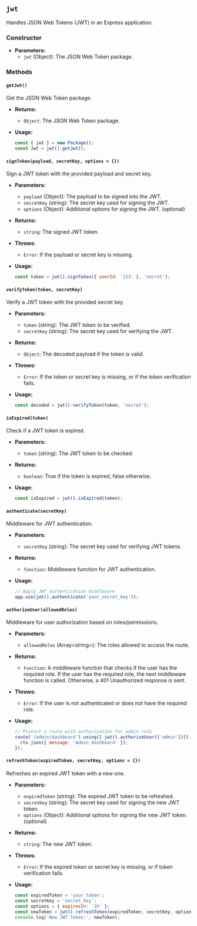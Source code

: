 ## `jwt`

Handles JSON Web Tokens (JWT) in an Express application.

### Constructor

- **Parameters:**
  - `jwt` (Object): The JSON Web Token package.

### Methods

#### `getJwt()`

Get the JSON Web Token package.

- **Returns:**
  - `Object`: The JSON Web Token package.

- **Usage:**
  ```javascript
  const { jwt } = new Package();
  const Jwt = jwt().getJwt();
  ```

#### `signToken(payload, secretKey, options = {})`

Sign a JWT token with the provided payload and secret key.

- **Parameters:**
  - `payload` (Object): The payload to be signed into the JWT.
  - `secretKey` (string): The secret key used for signing the JWT.
  - `options` (Object): Additional options for signing the JWT. (optional)

- **Returns:**
  - `string`: The signed JWT token.

- **Throws:**
  - `Error`: If the payload or secret key is missing.

- **Usage:**
  ```javascript
  const token = jwt().signToken({ userId: '123' }, 'secret');
  ```

#### `verifyToken(token, secretKey)`

Verify a JWT token with the provided secret key.

- **Parameters:**
  - `token` (string): The JWT token to be verified.
  - `secretKey` (string): The secret key used for verifying the JWT.

- **Returns:**
  - `Object`: The decoded payload if the token is valid.

- **Throws:**
  - `Error`: If the token or secret key is missing, or if the token verification fails.

- **Usage:**
  ```javascript
  const decoded = jwt().verifyToken(token, 'secret');
  ```

#### `isExpired(token)`

Check if a JWT token is expired.

- **Parameters:**
  - `token` (string): The JWT token to be checked.

- **Returns:**
  - `boolean`: True if the token is expired, false otherwise.

- **Usage:**
  ```javascript
  const isExpired = jwt().isExpired(token);
  ```

#### `authenticate(secretKey)`

Middleware for JWT authentication.

- **Parameters:**
  - `secretKey` (string): The secret key used for verifying JWT tokens.

- **Returns:**
  - `function`: Middleware function for JWT authentication.

- **Usage:**
  ```javascript
  // Apply JWT authentication middleware
  app.use(jwt().authenticate('your_secret_key'));
  ```
#### `authorizeUser(allowedRoles)`

Middleware for user authorization based on roles/permissions.

- **Parameters:**
  - `allowedRoles` (Array\<string\>): The roles allowed to access the route.

- **Returns:**
  - `Function`: A middleware function that checks if the user has the required role. If the user has the required role, the next middleware function is called. Otherwise, a 401 Unauthorized response is sent.

- **Throws:**
  - `Error`: If the user is not authenticated or does not have the required role.

- **Usage:**
  ```javascript
  // Protect a route with authorization for admin role
  route('/admin/dashboard').using([ jwt().authorizeUser(['admin'])]).get((ctx) => {
    ctx.json({ message: 'Admin dashboard' });
  });
  ```

#### `refreshToken(expiredToken, secretKey, options = {})`

Refreshes an expired JWT token with a new one.

- **Parameters:**
  - `expiredToken` (string): The expired JWT token to be refreshed.
  - `secretKey` (string): The secret key used for signing the new JWT token.
  - `options` (Object): Additional options for signing the new JWT token. (optional)

- **Returns:**
  - `string`: The new JWT token.

- **Throws:**
  - `Error`: If the expired token or secret key is missing, or if token verification fails.

- **Usage:**
  ```javascript
  const expiredToken = 'your_token';
  const secretKey = 'secret_key';
  const options = { expiresIn: '1h' };
  const newToken = jwt().refreshToken(expiredToken, secretKey, options);
  console.log('New JWT Token:', newToken);
  ```